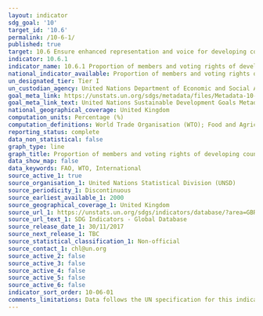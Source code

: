 ```yaml
---
layout: indicator
sdg_goal: '10'
target_id: '10.6'
permalink: /10-6-1/
published: true
target: 10.6 Ensure enhanced representation and voice for developing countries in decision-making in global international economic and financial institutions in order to deliver more effective, credible, accountable and legitimate institutions
indicator: 10.6.1
indicator_name: 10.6.1 Proportion of members and voting rights of developing countries in international organizations
national_indicator_available: Proportion of members and voting rights of developing countries in international organizations
un_designated_tier: Tier I
un_custodian_agency: United Nations Department of Economic and Social Affairs (DESA) / Financing for Development Office (FFDO)
goal_meta_link: https://unstats.un.org/sdgs/metadata/files/Metadata-10-06-01.pdf
goal_meta_link_text: United Nations Sustainable Development Goals Metadata (PDF 201 KB)
national_geographical_coverage: United Kingdom
computation_units: Percentage (%)
computation_definitions: World Trade Organisation (WTO); Food and Agriculture Organisation (FAO)
reporting_status: complete
data_non_statistical: false
graph_type: line
graph_title: Proportion of members and voting rights of developing countries in international organizations
data_show_map: false
data_keywords: FAO, WTO, International
source_active_1: true
source_organisation_1: United Nations Statistical Division (UNSD)
source_periodicity_1: Discontinuous
source_earliest_available_1: 2000
source_geographical_coverage_1: United Kingdom
source_url_1: https://unstats.un.org/sdgs/indicators/database/?area=GBR
source_url_text_1: SDG Indicators - Global Database
source_release_date_1: 30/11/2017
source_next_release_1: TBC
source_statistical_classification_1: Non-official
source_contact_1: chl@un.org
source_active_2: false
source_active_3: false
source_active_4: false
source_active_5: false
source_active_6: false
indicator_sort_order: 10-06-01
comments_limitations: Data follows the UN specification for this indicator. This indicator has been identified in collaboration with topic experts.
---
```

